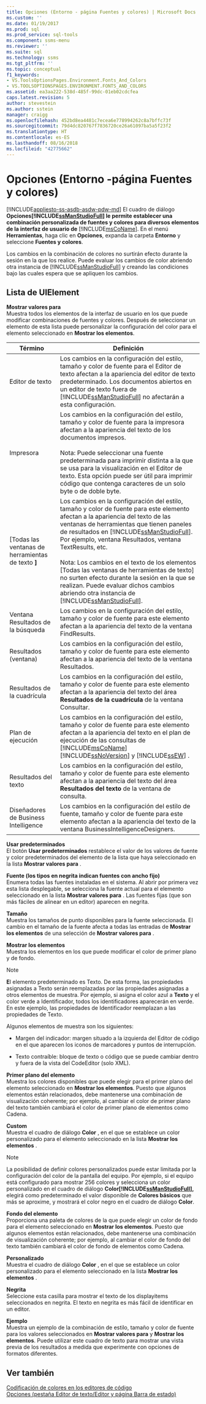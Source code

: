 ```yaml
---
title: Opciones (Entorno - página Fuentes y colores) | Microsoft Docs
ms.custom: ''
ms.date: 01/19/2017
ms.prod: sql
ms.prod_service: sql-tools
ms.component: ssms-menu
ms.reviewer: ''
ms.suite: sql
ms.technology: ssms
ms.tgt_pltfrm: ''
ms.topic: conceptual
f1_keywords:
- VS.ToolsOptionsPages.Environment.Fonts_And_Colors
- VS.TOOLSOPTIONSPAGES.ENVIRONMENT.FONTS_AND_COLORS
ms.assetid: ea3aa222-538d-485f-99dc-01eb02cdcfea
caps.latest.revision: 5
author: stevestein
ms.author: sstein
manager: craigg
ms.openlocfilehash: 452bd8ea4481c7ecea6e778994262c8a7bffc73f
ms.sourcegitcommit: 79d4dc820767f7836720ce26a61097ba5a5f23f2
ms.translationtype: HT
ms.contentlocale: es-ES
ms.lasthandoff: 08/16/2018
ms.locfileid: "42775662"
---
```

# <a name="options-environment---fonts-and-colors-page"></a>Opciones (Entorno -página Fuentes y colores)
[!INCLUDE[appliesto-ss-asdb-asdw-pdw-md](../../includes/appliesto-ss-asdb-asdw-pdw-md.md)]
El cuadro de diálogo **Opciones[!INCLUDE[ssManStudioFull](../../includes/ssmanstudiofull-md.md)] le permite establecer una combinación personalizada de fuentes y colores para diversos elementos de la interfaz de usuario de**  [!INCLUDE[msCoName](../../includes/msconame_md.md)]. En el menú **Herramientas**, haga clic en **Opciones**, expanda la carpeta **Entorno** y seleccione **Fuentes y colores**.  
  
Los cambios en la combinación de colores no surtirán efecto durante la sesión en la que los realice. Puede evaluar los cambios de color abriendo otra instancia de [!INCLUDE[ssManStudioFull](../../includes/ssmanstudiofull-md.md)] y creando las condiciones bajo las cuales espera que se apliquen los cambios.  
  
## <a name="uielement-list"></a>Lista de UIElement  
**Mostrar valores para**  
Muestra todos los elementos de la interfaz de usuario en los que puede modificar combinaciones de fuentes y colores. Después de seleccionar un elemento de esta lista puede personalizar la configuración del color para el elemento seleccionado en **Mostrar los elementos**.  
  
|Término|Definición|  
|--------|--------------|  
|Editor de texto|Los cambios en la configuración del estilo, tamaño y color de fuente para el Editor de texto afectan a la apariencia del editor de texto predeterminado. Los documentos abiertos en un editor de texto fuera de [!INCLUDE[ssManStudioFull](../../includes/ssmanstudiofull-md.md)] no afectarán a esta configuración.|  
|Impresora|Los cambios en la configuración del estilo, tamaño y color de fuente para la impresora afectan a la apariencia del texto de los documentos impresos.<br /><br />Nota: Puede seleccionar una fuente predeterminada para imprimir distinta a la que se usa para la visualización en el Editor de texto. Esta opción puede ser útil para imprimir código que contenga caracteres de un solo byte o de doble byte.|  
|[Todas las ventanas de herramientas de texto **]**|Los cambios en la configuración del estilo, tamaño y color de fuente para este elemento afectan a la apariencia del texto de las ventanas de herramientas que tienen paneles de resultados en [!INCLUDE[ssManStudioFull](../../includes/ssmanstudiofull-md.md)]. Por ejemplo, ventana Resultados, ventana TextResults, etc.<br /><br />Nota: Los cambios en el texto de los elementos [Todas las ventanas de herramientas de texto] no surten efecto durante la sesión en la que se realizan. Puede evaluar dichos cambios abriendo otra instancia de [!INCLUDE[ssManStudioFull](../../includes/ssmanstudiofull-md.md)].|  
|Ventana Resultados de la búsqueda|Los cambios en la configuración del estilo, tamaño y color de fuente para este elemento afectan a la apariencia del texto de la ventana FindResults.|  
|Resultados (ventana)|Los cambios en la configuración del estilo, tamaño y color de fuente para este elemento afectan a la apariencia del texto de la ventana Resultados.|  
|Resultados de la cuadrícula|Los cambios en la configuración del estilo, tamaño y color de fuente para este elemento afectan a la apariencia del texto del área **Resultados de la cuadrícula** de la ventana Consultar.|  
|Plan de ejecución|Los cambios en la configuración del estilo, tamaño y color de fuente para este elemento afectan a la apariencia del texto en el plan de ejecución de las consultas de [!INCLUDE[msCoName](../../includes/msconame_md.md)] [!INCLUDE[ssNoVersion](../../includes/ssnoversion-md.md)] y [!INCLUDE[ssEW](../../includes/ssew-md.md)] .|  
|Resultados del texto|Los cambios en la configuración del estilo, tamaño y color de fuente para este elemento afectan a la apariencia del texto del área **Resultados del texto** de la ventana de consulta.|  
|Diseñadores de Business Intelligence|Los cambios en la configuración del estilo de fuente, tamaño y color de fuente para este elemento afectan a la apariencia del texto de la ventana BusinessIntelligenceDesigners.|  
  
**Usar predeterminados**  
El botón **Usar predeterminados** restablece el valor de los valores de fuente y color predeterminados del elemento de la lista que haya seleccionado en la lista **Mostrar valores para** .  
  
**Fuente (los tipos en negrita indican fuentes con ancho fijo)**  
Enumera todas las fuentes instaladas en el sistema. Al abrir por primera vez esta lista desplegable, se selecciona la fuente actual para el elemento seleccionado en la lista **Mostrar valores para** . Las fuentes fijas (que son más fáciles de alinear en un editor) aparecen en negrita.  
  
**Tamaño**  
Muestra los tamaños de punto disponibles para la fuente seleccionada. El cambio en el tamaño de la fuente afecta a todas las entradas de **Mostrar los elementos** de una selección de **Mostrar valores para** .  
  
**Mostrar los elementos**  
Muestra los elementos en los que puede modificar el color de primer plano y de fondo.  
  
> [!NOTE]  
> **E**l elemento predeterminado es Texto. De esta forma, las propiedades asignadas a Texto serán reemplazadas por las propiedades asignadas a otros elementos de muestra. Por ejemplo, si asigna el color azul a **Texto** y el color verde a Identificador, todos los identificadores aparecerán en verde. En este ejemplo, las propiedades de Identificador reemplazan a las propiedades de Texto.  
  
Algunos elementos de muestra son los siguientes:  
  
-   Margen del indicador: margen situado a la izquierda del Editor de código en el que aparecen los iconos de marcadores y puntos de interrupción.  
  
-   Texto contraíble: bloque de texto o código que se puede cambiar dentro y fuera de la vista del CodeEditor (solo XML).  
  
**Primer plano del elemento**  
Muestra los colores disponibles que puede elegir para el primer plano del elemento seleccionado en **Mostrar los elementos**. Puesto que algunos elementos están relacionados, debe mantenerse una combinación de visualización coherente; por ejemplo, al cambiar el color de primer plano del texto también cambiará el color de primer plano de elementos como Cadena.  
  
**Custom**  
Muestra el cuadro de diálogo **Color** , en el que se establece un color personalizado para el elemento seleccionado en la lista **Mostrar los elementos** .  
  
> [!NOTE]  
> La posibilidad de definir colores personalizados puede estar limitada por la configuración del color de la pantalla del equipo. Por ejemplo, si el equipo está configurado para mostrar 256 colores y selecciona un color personalizado en el cuadro de diálogo **Color[!INCLUDE[ssManStudioFull](../../includes/ssmanstudiofull-md.md)],**  elegirá como predeterminado el valor disponible de **Colores básicos** que más se aproxime, y mostrará el color negro en el cuadro de diálogo **Color**.  
  
**Fondo del elemento**  
Proporciona una paleta de colores de la que puede elegir un color de fondo para el elemento seleccionado en **Mostrar los elementos**. Puesto que algunos elementos están relacionados, debe mantenerse una combinación de visualización coherente; por ejemplo, al cambiar el color de fondo del texto también cambiará el color de fondo de elementos como Cadena.  
  
**Personalizado**  
Muestra el cuadro de diálogo **Color** , en el que se establece un color personalizado para el elemento seleccionado en la lista **Mostrar los elementos** .  
  
**Negrita**  
Seleccione esta casilla para mostrar el texto de los displayitems seleccionados en negrita. El texto en negrita es más fácil de identificar en un editor.  
  
**Ejemplo**  
Muestra un ejemplo de la combinación de estilo, tamaño y color de fuente para los valores seleccionados en **Mostrar valores para** y **Mostrar los elementos**. Puede utilizar este cuadro de texto para mostrar una vista previa de los resultados a medida que experimente con opciones de formatos diferentes.  
  
## <a name="see-also"></a>Ver también  
[Codificación de colores en los editores de código](../../relational-databases/scripting/color-coding-in-query-editors.md)  
[Opciones (pestaña Editor de texto/Editor y página Barra de estado)](http://msdn.microsoft.com/en-us/e4815678-7885-4631-878f-c6a2b857ee05)  
  
